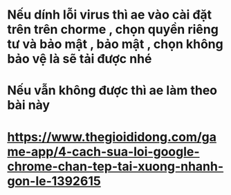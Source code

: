 # Nếu dính lỗi virus thì ae vào cài đặt trên trên chorme , chọn quyền riêng tư và bảo mật , bảo mật , chọn không bảo vệ   là sẽ tải được nhé

# Nếu vẫn không được thì ae làm theo bài này
# https://www.thegioididong.com/game-app/4-cach-sua-loi-google-chrome-chan-tep-tai-xuong-nhanh-gon-le-1392615
